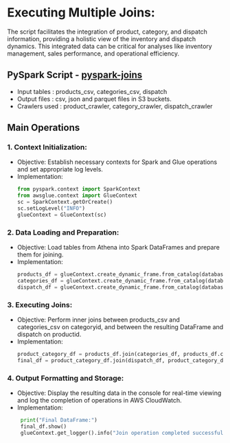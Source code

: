# Executing Multiple Joins:
The script facilitates the integration of product, category, and dispatch information, providing a holistic view of the inventory and dispatch dynamics. This integrated data can be critical for analyses like inventory management, sales performance, and operational efficiency.

## PySpark Script - [pyspark-joins](../glue-code/ti-pyspark-multiple-joins.py)
- Input tables          : products_csv, categories_csv, dispatch 
- Output files          : csv, json and parquet files in S3 buckets.
- Crawlers used         : product_crawler, category_crawler, dispatch_crawler

## Main Operations
### 1. Context Initialization:
  - Objective: Establish necessary contexts for Spark and Glue operations and set appropriate log levels.
  - Implementation:
    ```python
    from pyspark.context import SparkContext
    from awsglue.context import GlueContext
    sc = SparkContext.getOrCreate()
    sc.setLogLevel("INFO")
    glueContext = GlueContext(sc)
    ```
### 2. Data Loading and Preparation:
  - Objective: Load tables from Athena into Spark DataFrames and prepare them for joining.
  - Implementation:
    ```python
    products_df = glueContext.create_dynamic_frame.from_catalog(database="glue_db", table_name="products_csv").toDF()
    categories_df = glueContext.create_dynamic_frame.from_catalog(database="glue_db", table_name="categories_csv").toDF()
    dispatch_df = glueContext.create_dynamic_frame.from_catalog(database="glue_db", table_name="dispatch").toDF()
    ```
### 3. Executing Joins:
  - Objective: Perform inner joins between products_csv and categories_csv on categoryid, and between the resulting DataFrame and dispatch on productid.
  - Implementation:
    ```python
    product_category_df = products_df.join(categories_df, products_df.categoryid == categories_df.categoryid, "inner")
    final_df = product_category_df.join(dispatch_df, product_category_df.productid == dispatch_df.product_id, "inner")
    ```
### 4. Output Formatting and Storage:
   - Objective: Display the resulting data in the console for real-time viewing and log the completion of operations in AWS CloudWatch.
   - Implementation:
     ```python
      print("Final DataFrame:")
      final_df.show()
      glueContext.get_logger().info("Join operation completed successfully. Results displayed in console.")
     ```
